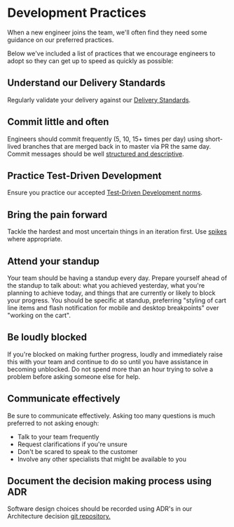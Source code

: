 # Development Practices

When a new engineer joins the team, we'll often find they need some guidance on our preferred practices.

Below we've included a list of practices that we encourage engineers to adopt so they can get up to speed as quickly as possible:

## Understand our Delivery Standards

Regularly validate your delivery against our [Delivery Standards](delivery_standards.md).

## Commit little and often

Engineers should commit frequently (5, 10, 15+ times per day) using short-lived branches that are merged back in to master via PR the same day. Commit messages should be well [structured and descriptive](https://github.com/erlang/otp/wiki/writing-good-commit-messages).

## Practice Test-Driven Development

Ensure you practice our accepted [Test-Driven Development norms](tdd.md).

## Bring the pain forward

Tackle the hardest and most uncertain things in an iteration first. Use [spikes](https://en.wikipedia.org/wiki/Spike_(software_development)) where appropriate.

## Attend your standup

Your team should be having a standup every day. Prepare yourself ahead of the standup to talk about: what you achieved yesterday, what you're planning to achieve today, and things that are currently or likely to block your progress. You should be specific at standup, preferring "styling of cart line items and flash notification for mobile and desktop breakpoints" over "working on the cart".

## Be loudly blocked

If you're blocked on making further progress, loudly and immediately raise this with your team and continue to do so until you have assistance in becoming unblocked. Do not spend more than an hour trying to solve a problem before asking someone else for help.

## Communicate effectively

Be sure to communicate effectively. Asking too many questions is much preferred to not asking enough:

 - Talk to your team frequently
 - Request clarifications if you're unsure
 - Don't be scared to speak to the customer
 - Involve any other specialists that might be available to you

## Document the decision making process using ADR

Software design choices should be recorded using ADR's in our Architecture decision [git repository.](https://github.com/madetech/architecture-decision-log) 